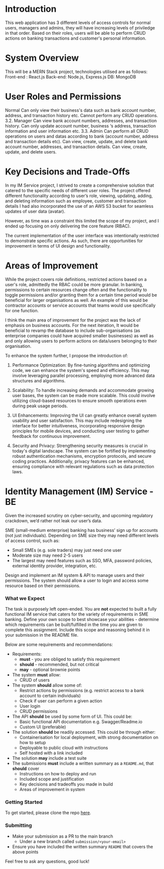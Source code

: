 # Introduction
This web application has 3 different levels of access controls for normal users, managers and admins, they will have increasing levels of priviledge in that order. 
Based on their roles, users will be able to perform CRUD actions on banking transactions and  customer's personal information.

# System Overview

This will be a MERN Stack project, technologies utilised are as follows:
Front-end : React.js
Back-end: Node.js, Express.js
DB: MongoDB

# User Roles and Permissions
Normal
Can only view their business's data such as bank account number, address, and transaction history etc.
Cannot perform any CRUD operations.
3.2. Manager
Can view bank account numbers, addresses, and transaction history.
Can only update account number, business ‘s address, transaction information and user information etc.
3.3. Admin
Can perform all CRUD operations on users and datas according to bank (account number, address and transaction details etc).
Can view, create, update, and delete bank account number, addresses, and transaction details.
Can view, create, update, and delete users.

# Key Decisions and Trade-Offs
In my IM Service project, I strived to create a comprehensive solution that catered to the specific needs of different user roles. The project offered different functionality according to user’s role, viewing, updating, adding, and deleting information such as employee, customer and transaction details I had also incorporated the use of an AWS S3 bucket for seamless updates of user data (avatar).

However, as time was a constraint this limited the scope of my project, and I ended up focusing on only delivering the core feature (RBAC). 

The current implementation of the user interface was intentionally restricted to demonstrate specific actions. As such, there are opportunities for improvement in terms of UI design and functionality.

# Areas of Improvement 
While the project covers role definitions, restricted actions based on a user's role, admittedly the RBAC could be more granular. In banking, permissions to certain resources change often and the functionality to toggle permissions and/or granting them for a certain time period would be beneficial for larger organisations as well. An example of this would be contractor accounts or service accounts that teams would use specifically for one function. 

I think the main area of improvement for the project was the lack of emphasis on business accounts. For the next iteration, It would be beneficial to revamp the database to include sub-organisations (as enterprise companies could have acquired smaller businesses) as well as and only allowing users to perform actions on data/users belonging to their organisation.

To enhance the system further, I propose the introduction of:
1.	Performance Optimization: By fine-tuning algorithms and optimizing code, we can enhance the system's speed and efficiency. This may involve leveraging parallel processing, employing more advanced data structures and algorithms.

2.	Scalability: To handle increasing demands and accommodate growing user bases, the system can be made more scalable. This could involve utilizing cloud-based resources to ensure smooth operations even during peak usage periods.

3.	UI Enhancements: Improving the UI can greatly enhance overall system usability and user satisfaction. This may include redesigning the interface for better intuitiveness, incorporating responsive design principles for mobile devices, and conducting user testing to gather feedback for continuous improvement.

4.	Security and Privacy: Strengthening security measures is crucial in today's digital landscape. The system can be fortified by implementing robust authentication mechanisms, encryption protocols, and secure coding practices. Additionally, privacy features can be enhanced, ensuring compliance with relevant regulations such as data protection laws.

# Identity Management (IM) Service - BE
Given the increased scrutiny on cyber-security, and upcoming regulatory crackdown, we’d rather not leak our user’s data.

SME (small-medium enterprise) banking has business’ sign up for accounts (not just individuals). Depending on SME size they may need different levels of access control, such as:
* Small SMEs (e.g. sole traders) may just need one user
* Moderate size may need 2-5 users
* The largest may need features such as SSO, MFA, password policies, external identity provider, integration, etc.

Design and implement an IM system & API to manage users and their permissions. The system should allow a user to login and access some resource based on their permissions.



### What we Expect
The task is purposely left open-ended. You are **not** expected to built a fully functional IM service that caters for the variety of requirements in SME banking. Define your own scope to best showcase your abilities - determine which requirements can be built/fulfilled in the time you are given to complete this assignment. Include this scope and reasoning behind it in your submission in the README file.

Below are some requirements and recommendations:
* Requirements:
	* **must** - you are obliged to satisfy this requirement
	* **should** - recommended, but not critical
	* **may** - optional brownie points
* The system **must** allow:
	* CRUD of users
* The system **should** allow some of:
	* Restrict actions by permissions (e.g. restrict access to a bank account to certain individuals)
	* Check if user can perform a given action
	* User login
	* CRUD permissions
* The API **should** be used by some form of UI. This could be:
	* Basic functional API documentation e.g. Swagger/Readme.io
	* Custom UI (preferable)
* The solution **should** be readily accessed. This could be through either:
	* Containerisation for local deployment, with strong documentation on how to setup
	* Deployable to public cloud with instructions
	* Self hosted with a link included
* The solution **may** include a test suite
* The submissions **must** include a written summary as a `README.md`, that **should** cover
	* Instructions on how to deploy and run
	* Included scope and justification
	* Key decisions and tradeoffs you made in build
	* Areas of improvement in system

### Getting Started
To get started, please clone the repo [here](https://github.com/cxnpl-au/recruitment).

### Submitting
* Make your submission as a PR to the main branch
	* Under a new branch called  `submission/<your-email>`
* Ensure you have included the written summary `README` that covers the above points

Feel free to ask any questions, good luck!
